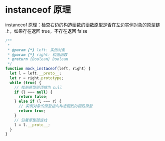 # instanceof 原理

instanceof 原理：检查右边的构造函数的函数原型是否在左边实例对象的原型链上，如果存在返回 true，不存在返回 false

```js
/**
 *
 * @param {*} left: 实例对象
 * @param {*} right: 构造函数
 * @return {Boolean} Boolean
 */
function mock_instaceof(left, right) {
  let l = left.__proto__;
  let r = right.prototype;
  while (true) {
    // 找到原型链顶端为 null
    if (l === null) {
      return false;
    } else if (l === r) {
      // 实例对象的原型指向构造函数的函数原型
      return true;
    }
    // 沿着原型链查找
    l = l.__proto__;
  }
}
```
